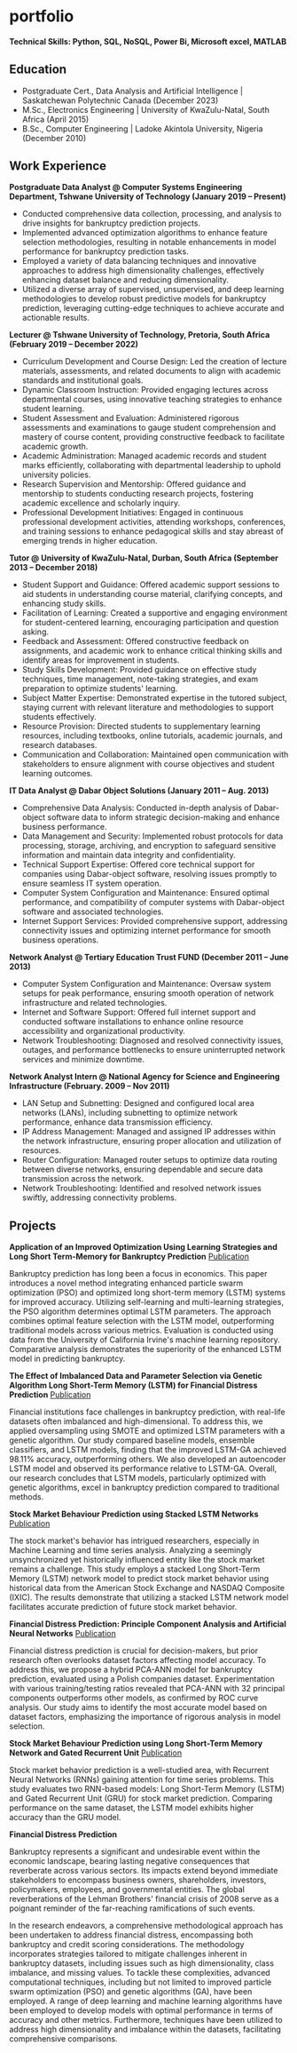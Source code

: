 # portfolio


#### Technical Skills: Python, SQL, NoSQL, Power Bi, Microsoft excel, MATLAB
## Education
- Postgraduate Cert.,  Data Analysis and Artificial Intelligence  | Saskatchewan Polytechnic Canada (December 2023)
- M.Sc., 	       Electronics Engineering   		  | University of KwaZulu-Natal, South Africa (April 2015)
- B.Sc., 	       Computer Engineering       		  | Ladoke Akintola University, Nigeria (December 2010)  

## Work Experience

**Postgraduate Data Analyst @ Computer Systems Engineering Department, Tshwane University of Technology (January 2019 – Present)**
- Conducted comprehensive data collection, processing, and analysis to drive insights for bankruptcy prediction projects.
- Implemented advanced optimization algorithms to enhance feature selection methodologies, resulting in notable enhancements in model performance for bankruptcy prediction tasks.
- Employed a variety of data balancing techniques and innovative approaches to address high dimensionality challenges, effectively enhancing dataset balance and reducing dimensionality.
- Utilized a diverse array of supervised, unsupervised, and deep learning methodologies to develop robust predictive models for bankruptcy prediction, leveraging cutting-edge techniques to achieve accurate and actionable results.


**Lecturer @ Tshwane University of Technology, Pretoria, South Africa (February 2019 – December 2022)**

- Curriculum Development and Course Design: Led the creation of lecture materials, assessments, and related documents to align with academic standards and institutional goals.
- Dynamic Classroom Instruction: Provided engaging lectures across departmental courses, using innovative teaching strategies to enhance student learning.
- Student Assessment and Evaluation: Administered rigorous assessments and examinations to gauge student comprehension and mastery of course content, providing constructive feedback to facilitate academic growth.
- Academic Administration: Managed academic records and student marks efficiently, collaborating with departmental leadership to uphold university policies.
- Research Supervision and Mentorship: Offered guidance and mentorship to students conducting research projects, fostering academic excellence and scholarly inquiry.
- Professional Development Initiatives: Engaged in continuous professional development activities, attending workshops, conferences, and training sessions to enhance pedagogical skills and stay abreast of emerging trends in higher education.

	 
**Tutor @  University of KwaZulu-Natal, Durban, South Africa (September 2013 – December 2018)**

- Student Support and Guidance: Offered academic support sessions to aid students in understanding course material, clarifying concepts, and enhancing study skills.
- Facilitation of Learning: Created a supportive and engaging environment for student-centered learning, encouraging participation and question asking.
- Feedback and Assessment: Offered constructive feedback on assignments, and academic work to enhance critical thinking skills and identify areas for improvement in students.
- Study Skills Development: Provided guidance on effective study techniques, time management, note-taking strategies, and exam preparation to optimize students' learning.
- Subject Matter Expertise: Demonstrated expertise in the tutored subject, staying current with relevant literature and methodologies to support students effectively.
- Resource Provision: Directed students to supplementary learning resources, including textbooks, online tutorials, academic journals, and research databases.
- Communication and Collaboration: Maintained open communication with stakeholders to ensure alignment with course objectives and student learning outcomes.



**IT Data Analyst @ Dabar Object Solutions              (January 2011 – Aug. 2013)**

- Comprehensive Data Analysis: Conducted in-depth analysis of Dabar-object software data to inform strategic decision-making and enhance business performance.
- Data Management and Security: Implemented robust protocols for data processing, storage, archiving, and encryption to safeguard sensitive information and maintain data integrity and confidentiality.
- Technical Support Expertise: Offered core technical support for companies using Dabar-object software, resolving issues promptly to ensure seamless IT system operation.
- Computer System Configuration and Maintenance: Ensured optimal performance, and compatibility of computer systems with Dabar-object software and associated technologies.
- Internet Support Services: Provided comprehensive support, addressing connectivity issues and optimizing internet performance for smooth business operations.


**Network Analyst @ Tertiary Education Trust FUND 	 (December 2011 – June 2013)**

- Computer System Configuration and Maintenance: Oversaw system setups for peak performance, ensuring smooth operation of network infrastructure and related technologies.
- Internet  and Software Support: Offered full internet support and conducted software installations to enhance online resource accessibility and organizational productivity.
- Network Troubleshooting: Diagnosed and resolved connectivity issues, outages, and performance bottlenecks to ensure uninterrupted network services and minimize downtime.

  
**Network Analyst Intern @ National Agency for Science and Engineering Infrastructure 	(February. 2009 – Nov 2011)**

- LAN Setup and Subnetting: Designed and configured local area networks (LANs), including subnetting to optimize network performance, enhance data transmission efficiency.
- IP Address Management: Managed and assigned IP addresses within the network infrastructure, ensuring proper allocation and utilization of resources.
- Router Configuration: Managed router setups to optimize data routing between diverse networks, ensuring dependable and secure data transmission across the network.
- Network Troubleshooting: Identified and resolved network issues swiftly, addressing connectivity problems.



## Projects

**Application of an Improved Optimization Using Learning Strategies and Long Short Term-Memory for Bankruptcy Prediction** 
[Publication](chrome-extension://efaidnbmnnnibpcajpcglclefindmkaj/https://www.iaeng.org/IJCS/issues_v50/issue_2/IJCS_50_2_21.pdf)

Bankruptcy prediction has long been a focus in economics. This paper introduces a novel method integrating enhanced particle swarm optimization (PSO) and optimized long short-term memory (LSTM) systems for improved accuracy. Utilizing self-learning and multi-learning strategies, the PSO algorithm determines optimal LSTM parameters. The approach combines optimal feature selection with the LSTM model, outperforming traditional models across various metrics. Evaluation is conducted using data from the University of California Irvine's machine learning repository. Comparative analysis demonstrates the superiority of the enhanced LSTM model in predicting bankruptcy.


**The Effect of Imbalanced Data and Parameter Selection via Genetic Algorithm Long Short-Term Memory (LSTM) for Financial Distress Prediction**
[Publication](chrome-extension://efaidnbmnnnibpcajpcglclefindmkaj/https://www.iaeng.org/IJAM/issues_v53/issue_3/IJAM_53_3_04.pdf)

Financial institutions face challenges in bankruptcy prediction, with real-life datasets often imbalanced and high-dimensional. To address this, we applied oversampling using SMOTE and optimized LSTM parameters with a genetic algorithm. Our study compared baseline models, ensemble classifiers, and LSTM models, finding that the improved LSTM-GA achieved 98.11% accuracy, outperforming others. We also developed an autoencoder LSTM model and observed its performance relative to LSTM-GA. Overall, our research concludes that LSTM models, particularly optimized with genetic algorithms, excel in bankruptcy prediction compared to traditional methods.


**Stock Market Behaviour Prediction using Stacked LSTM Networks**
[Publication](ieeexplore.ieee.org/abstract/document/9015840)

The stock market's behavior has intrigued researchers, especially in Machine Learning and time series analysis. Analyzing a seemingly unsynchronized yet historically influenced entity like the stock market remains a challenge. This study employs a stacked Long Short-Term Memory (LSTM) network model to predict stock market behavior using historical data from the American Stock Exchange and NASDAQ Composite (IXIC). The results demonstrate that utilizing a stacked LSTM network model facilitates accurate prediction of future stock market behavior.

**Financial Distress Prediction: Principle Component Analysis and Artificial Neural Networks**
[Publication](https://ieeexplore.ieee.org/abstract/document/9015884)

Financial distress prediction is crucial for decision-makers, but prior research often overlooks dataset factors affecting model accuracy. To address this, we propose a hybrid PCA-ANN model for bankruptcy prediction, evaluated using a Polish companies dataset. Experimentation with various training/testing ratios revealed that PCA-ANN with 32 principal components outperforms other models, as confirmed by ROC curve analysis. Our study aims to identify the most accurate model based on dataset factors, emphasizing the importance of rigorous analysis in model selection.


**Stock Market Behaviour Prediction using Long Short-Term Memory Network and Gated Recurrent Unit**
[Publication](https://ieeexplore.ieee.org/abstract/document/9458150)


Stock market behavior prediction is a well-studied area, with Recurrent Neural Networks (RNNs) gaining attention for time series problems. This study evaluates two RNN-based models: Long Short-Term Memory (LSTM) and Gated Recurrent Unit (GRU) for stock market prediction. Comparing performance on the same dataset, the LSTM model exhibits higher accuracy than the GRU model.


**Financial Distress Prediction**

Bankruptcy represents a significant and undesirable event within the economic landscape, bearing lasting negative consequences that reverberate across various sectors. Its impacts extend beyond immediate stakeholders to encompass business owners, shareholders, investors, policymakers, employees, and governmental entities. The global reverberations of the Lehman Brothers' financial crisis of 2008 serve as a poignant reminder of the far-reaching ramifications of such events.

In the research endeavors, a comprehensive methodological approach has been undertaken to address financial distress, encompassing both bankruptcy and credit scoring considerations. The methodology incorporates strategies tailored to mitigate challenges inherent in bankruptcy datasets, including issues such as high dimensionality, class imbalance, and missing values. To tackle these complexities, advanced computational techniques, including but not limited to improved particle swarm optimization (PSO) and genetic algorithms (GA), have been employed. A range of deep learning and machine learning algorithms have been employed to develop models with optimal performance in terms of accuracy and other metrics. Furthermore, techniques have been utilized to address high dimensionality and imbalance within the datasets, facilitating comprehensive comparisons.



